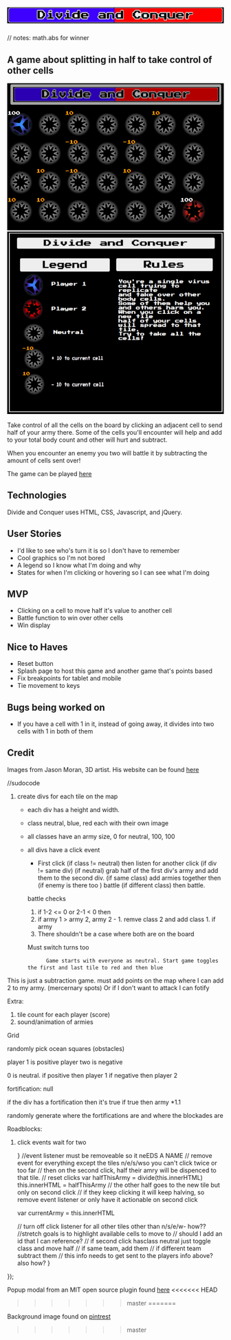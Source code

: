 # ![](title.png)

// notes: math.abs for winner


## A game about splitting in half to take control of other cells


![](game.png)
![](overlay.png)

Take control of all the cells on the board by clicking an adjacent cell to send half of your army there. Some of the cells you'll encounter will help and add to your total body count and other will hurt and subtract.

When you encounter an enemy you two will battle it by subtracting the amount of cells sent over!

The game can be played [here](https://karinchung.github.io/risk/)

## Technologies
Divide and Conquer uses HTML, CSS, Javascript, and jQuery.

## User Stories
* I'd like to see who's turn it is so I don't have to remember
* Cool graphics so I'm not bored
* A legend so I know what I'm doing and why
* States for when I'm clicking or hovering so I can see what I'm doing

## MVP
* Clicking on a cell to move half it's value to another cell
* Battle function to win over other cells
* Win display

## Nice to Haves
* Reset button
* Splash page to host this game and another game that's points based
* Fix breakpoints for tablet and mobile
* Tie movement to keys

## Bugs being worked on
* If you have a cell with 1 in it, instead of going away, it divides into two cells with 1 in both of them

## Credit
Images from Jason Moran, 3D artist. His website can be found [here](http://jasonmoran3d.com/)


//sudocode

1. create divs for each tile on the map
	* each div has a height and width.
	* class neutral, blue, red each with their own image
	* all classes have an army size, 0 for neutral, 100, 100
	* all divs have a click event
		* First click (if class != neutral) then listen for another click (if div != same div) (if neutral) grab half of the first div's army and add them to the second div. (if same class) add armies together then (if enemy is there too ) battle (if different class) then battle.

		battle checks

		1. if 1-2 <= 0 or 2-1 < 0 then
		2.  if army 1 > army 2, army 2 - 1. remve class 2 and add class 1. if army
		3. There shouldn't be a case where both are on the board

		Must switch turns too

				Game starts with everyone as neutral. Start game toggles the first and last tile to red and then blue
				
This is just a subtraction game. must add points on the map where I can add 2 to my army. (mercernary spots)
Or if I don't want to attack I can fotify

Extra:

1. tile count for each player (score)
2. sound/animation of armies


Grid 

randomly pick ocean squares (obstacles)

player 1 is positive
player two is negative

0 is neutral.
if positive then player 1
if negative then player 2

fortification: null

if the div has a fortification then it's true
if true then army *1.1

randomly generate where the fortifications are and where the blockades are


Roadblocks:
1. click events wait for two



     }
     //event listener must be removeable so it neEDS A NAME
     // remove event for everything except the tiles n/e/s/wso you can't click twice or too far
     // then on the second click, half their amry will be dispenced to that tile.
     // reset clicks
     var halfThisArmy = divide(this.innerHTML)
     this.innerHTML = halfThisArmy // the other half goes to the new tile but only on second click
     // if they keep clicking it will keep halving, so remove event listener or only have it actionable on second click

     var currentArmy = this.innerHTML

     // turn off click listener for all other tiles other than n/s/e/w- how?? //stretch goals is to highlight available cells to move to
     // should I add an id that I can reference?
     // if second click hasclass neutral just toggle class and move half
     // if same team, add them
     // if different team subtract them
     // this info needs to get sent to the players info above? also how?
   }

 });

Popup modal from an MIT open source plugin found [here](http://dev.vast.com/jquery-popup-overlay/)
<<<<<<< HEAD
>>>>>>> master
=======

Background image found on [pintrest](https://www.pinterest.com/pin/492018328012414496/) 
>>>>>>> master
